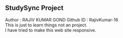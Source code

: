 ## StudySync Project
Author : RAJIV KUMAR GOND
Github ID : RajivKumar-16
<br>
This is just to learn things not an project.
<br>
I have tried to make this web site responsive.
